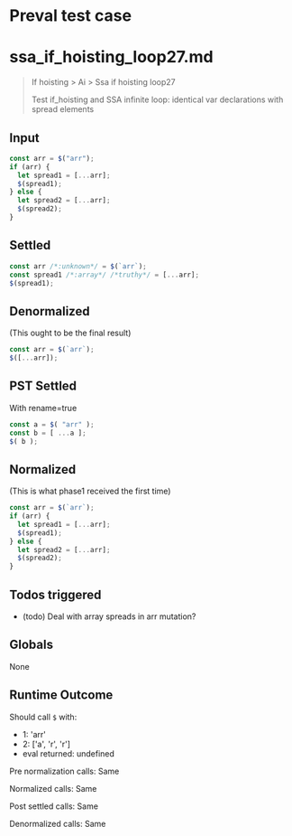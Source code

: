 # Preval test case

# ssa_if_hoisting_loop27.md

> If hoisting > Ai > Ssa if hoisting loop27
>
> Test if_hoisting and SSA infinite loop: identical var declarations with spread elements

## Input

`````js filename=intro
const arr = $("arr");
if (arr) {
  let spread1 = [...arr];
  $(spread1);
} else {
  let spread2 = [...arr];
  $(spread2);
}
`````


## Settled


`````js filename=intro
const arr /*:unknown*/ = $(`arr`);
const spread1 /*:array*/ /*truthy*/ = [...arr];
$(spread1);
`````


## Denormalized
(This ought to be the final result)

`````js filename=intro
const arr = $(`arr`);
$([...arr]);
`````


## PST Settled
With rename=true

`````js filename=intro
const a = $( "arr" );
const b = [ ...a ];
$( b );
`````


## Normalized
(This is what phase1 received the first time)

`````js filename=intro
const arr = $(`arr`);
if (arr) {
  let spread1 = [...arr];
  $(spread1);
} else {
  let spread2 = [...arr];
  $(spread2);
}
`````


## Todos triggered


- (todo) Deal with array spreads in arr mutation?


## Globals


None


## Runtime Outcome


Should call `$` with:
 - 1: 'arr'
 - 2: ['a', 'r', 'r']
 - eval returned: undefined

Pre normalization calls: Same

Normalized calls: Same

Post settled calls: Same

Denormalized calls: Same

